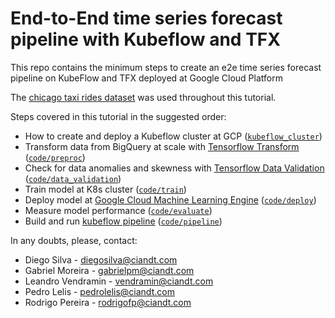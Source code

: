 # End-to-End time series forecast pipeline with Kubeflow and TFX

This repo contains the minimum steps to create an e2e time series forecast pipeline on KubeFlow and TFX deployed at Google Cloud Platform

The [chicago taxi rides dataset](https://digital.cityofchicago.org/index.php/chicago-taxi-data-released/) was used throughout this tutorial.

Steps covered in this tutorial in the suggested order:

*  How to create and deploy a Kubeflow cluster at GCP ([`kubeflow_cluster`](https://github.com/ciandt-d1/chicago-taxi-forecast/tree/master/kubeflow_cluster))
* Transform data from BigQuery at scale with [Tensorflow Transform](https://www.tensorflow.org/tfx/transform/get_started) ([`code/preproc`](https://github.com/ciandt-d1/chicago-taxi-forecast/tree/master/code/data_validation))
* Check for data anomalies and skewness with [Tensorflow Data Validation](https://www.tensorflow.org/tfx/data_validation/get_started) ([`code/data_validation`](https://github.com/ciandt-d1/chicago-taxi-forecast/tree/master/code/data_validation))
* Train model at K8s cluster ([`code/train`](https://github.com/ciandt-d1/chicago-taxi-forecast/tree/master/code/train))
* Deploy model at [Google Cloud Machine Learning Engine](https://cloud.google.com/ml-engine/)  ([`code/deploy`](https://github.com/ciandt-d1/chicago-taxi-forecast/tree/master/code/deploy))
* Measure model performance ([`code/evaluate`](https://github.com/ciandt-d1/chicago-taxi-forecast/tree/master/code/evaluate))
* Build and run [kubeflow pipeline](https://www.kubeflow.org/docs/pipelines/overview/pipelines-overview/) ([`code/pipeline`](https://github.com/ciandt-d1/chicago-taxi-forecast/tree/master/code/pipeline))

In any doubts, please, contact:

* Diego Silva - diegosilva@ciandt.com
* Gabriel Moreira - gabrielpm@ciandt.com
* Leandro Vendramin - vendramin@ciandt.com
* Pedro Lelis - pedrolelis@ciandt.com
* Rodrigo Pereira - rodrigofp@ciandt.com